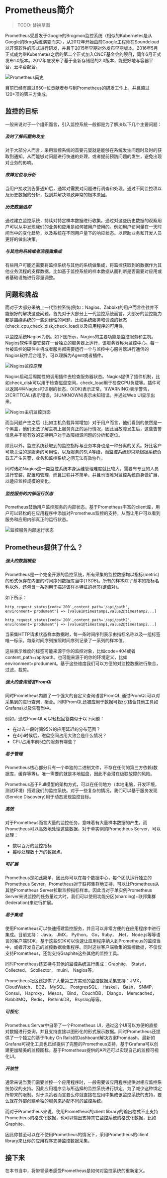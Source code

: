 # Prometheus简介

> TODO: 替换草图

Prometheus受启发于Google的Brogmon监控系统（相似的Kubernetes是从Google的Brog系统演变而来），从2012年开始由前Google工程师在Soundcloud以开源软件的形式进行研发，并且于2015年早期对外发布早期版本。2016年5月正式成为继Kubernetes之后的第二个正式加入CNCF基金会的项目，同年6月正式发布1.0版本。2017年底发布了基于全新存储层的2.0版本，能更好地与容器平台，云平台配合。

![Prometheus简史](http://p2n2em8ut.bkt.clouddn.com/prometheus-release-roadmaps.png)

目前已经有超过650+位贡献者参与到Prometheus的研发工作上，并且超过120+项的第三方集成。

## 监控的目标

一般来说对于一个组织而言，引入监控系统一般都是为了解决以下几个主要问题：

##### 及时了解问题的发生

对于大部分人而言，采用监控系统的首要元婴就是能够在系统发生问题时及时的获取到通知。从而能够对问题进行快速的处理，或者提前预防问题的发生，避免出现对业务的影响。

##### 故障定位与分析

当用户接收到告警通知后，通常对需要对问题进行调查和处理。通过不同监控项以及历史数据的分析，找到并解决导致异常的根本原因。

##### 历史数据追踪

通过建立监控系统，持续对特定样本数据进行收集。通过对这些历史数据的观察用户可以从中发现我们的业务和应用是如何被用户使用的。例如用户访问量在一天时间当中的变化趋势，以及系统在不同用户量下的响应状态。以帮助业务和开发人员更好的做出决策。

##### 与其他的系统或者流程做集成

有些用户可能还需要将监控系统与其他的系统做集成，将监控获取到的数据作为其他业务流程的支撑数据。比如基于监控系统的样本数据从而判断是否需要对应用或者基础设施进行容量调整。

## 问题和挑战

而对于大部分采纳上一代监控系统(例如：Nagios、Zabbix)的用户而言往往并不能很好的解决这些问题。首先对于大部分上一代监控系统而言，大部分的监控能力都是围绕系统的一些边缘性的问题，比如系统服务和资源的状态(check_cpu,check_disk,check_load)以及应用程序的可用性，

以监控系统Nagios为例。如下图所示，Nagios的主要功能是监控服务和主机。Nagios软件需要安装在一台独立的服务器上运行，该服务器称为监控中心。每一台被监控的硬件主机或者服务都需要运行一个与监控中心服务器进行通信的Nagios软件后台程序，可以理解为Agent或者插件。

![Nagios监控原理](http://p2n2em8ut.bkt.clouddn.com/nagios-platform.png)

Nagios启动后周期性的调用插件去检查服务器状态。Nagios提供了插件机制，比如check_disk可以用于检查磁盘空间，check_load用于检查CPU负载等。插件可以返回4种Nagios可识别的状态，0(OK)表示正常，1(WARNING)表示警告，2(CRITTCAL)表示错误，3(UNKNOWN)表示未知错误。并通过Web UI显示出来。

![Nagios主机监控页面](https://www.ibm.com/developerworks/cn/linux/1309_luojun_nagios/image049.jpg)

而当问题产生之后（比如主机负载异常增加）对于用户而言，他们看到的依然是一个黑盒，他们无法了解主机上服务真正的运行情况，因此当故障发生后，这些告警信息并不能有效的支持用户对于故障根源问题的分析和定位。

除此以外，监控系统获取到的监控指标与业务本身也是一种分离的关系。好比客户可能关注的是服务的可用性，以及服务的SLA等级，而监控系统却只能根据系统负载去产生告警，业务和监控系统之间无法有效协作。

同时诸如Nagios这一类监控系统本身运维管理难度就比较大，需要有专业的人员进行安装，配置和管理，而且过程并不简单。并且也很难对监控系统自身做扩展，以适应监控规模的变化。

##### 监控服务的内部运行状态

Pometheus鼓励用户监控服务的内部状态，基于Prometheus丰富的client库，用户可以轻松的在应用程序中添加对Prometheus监控的支持，从而让用户可以看到服务和应用内部真正的运行状态。

![监控服务内部运行状态](http://p2n2em8ut.bkt.clouddn.com/pull%20vspush.png)

## Prometheus提供了什么？

##### 强大的数据模型

Prometheus是一个完全开源的监控系统，所有采集的监控数据均以指标(metric)的形式保存在内置的时间序列数据库当中(TSDB)。所有的样本除了基本的指标名称以外，还包含一系列用于描述该样本特征的标签(键值对)。

如下所示：

```
http_request_status{code='200',content_path='/api/path', environment='produment'} => [value1@timestamp1,value2@timestamp2...]

http_request_status{code='200',content_path='/api/path2', environment='produment'} => [value1@timestamp1,value2@timestamp2...]
```

当采集HTTP请求状态样本数据时，每一条时间序列表示由指标名称以及一组标签唯一标示。每条时间序列按照时间序列记录了一系列的样本值。

这些表示维度的标签可能来源于你的监控对象，比如code=404或者content_path=/api/path。也可能来源于的你的环境定义，比如environment=produment。基于这些维度我们可以方便的对监控数据进行聚合，过滤，裁剪。

##### 强大的查询语言PromQl

同时Prometheus内置了一个强大的自定义查询语言PromQL,通过PromQL可以对采集到的进行查询，聚合。同时PromQL还被应用于数据可视化(结合其他工具如Grafana)以及告警当中。

例如，通过PromQL可以轻松回答类似于以下问题：

* 在过去一段时间95%的应用延迟的分布范围？
* 在4小时候后，磁盘空间占用大致会是什么情况？
* CPU占用率前5位的服务有哪些？

##### 易于管理

Prometheus核心部分只有一个单独的二进制文件，不存在任何的第三方依赖(数据库，缓存等等)。唯一需要的就是本地磁盘，因此不会潜在级联故障的风险。

Prometheus基于Pull模型的架构方式，可以在任何地方（本地电脑，开发环境，测试环境）搭建我们的监控系统。对于一些复杂的情况，我们可以基于服务发现(Service Discovery)用于动态发现监控目标。

##### 高效

对于Prometheus而言大量的监控任务，意味着有大量样本数据的产生。而Prometheus可以高效地处理这些数据，对于单实例的Prometheus Server，可以处理：

* 数以百万的监控指标
* 每秒处理数十万的数据点。

##### 可扩展

Prometheus是如此简单，因此你可以在每个数据中心，每个团队运行独立的Prometheus Sevrer。Prometheus对于联邦集群地支持，可以让Prometheus从其他Prometheus Server拉取监控指标样本。因此当对于单实例Prometheus Server来说监控的任务量过大时，我们可以使用功能分区(sharding)+联邦集群(federation)来进行扩展。

##### 易于集成

使用Prometheus可以快速搭建监控服务，并且可以非常方便的在应用程序中进行集成。目前支持： Java， JMX， Python， Go，Ruby， .Net， Node.js等等语言的客户端SDK，基于这些SDK可以快速让应用程序纳入到Prometheus的监控当中，或者开发自己的监控数据收集程序。同时这些客户端收集的监控数据，不仅仅支持Prometheus，还能支持Graphite这些其他的监控工具。

同时Prometheus还支持与其他的监控系统进行集成：Graphite， Statsd， Collected， Scollector， muini， Nagios等。

Prometheus社区还提供了大量第三方实现的监控数据采集支持：JMX， CloudWatch， EC2， MySQL， PostgresSQL， Haskell， Bash， SNMP， Consul， Haproxy， Mesos， Bind， CouchDB， Diango， Memcached， RabbitMQ， Redis， RethinkDB， Rsyslog等等。

##### 可视化

Prometheus Server中自带了一个Prometheus UI，通过这个UI可以方便的直接对数据进行查询，并且支持直接以图形化的形式展示数据。同时Prometheus还提供了一个独立的基于Ruby On Rails的Dashboard解决方案Promdash。最新的Grafana可视化工具也已经提供了完整的Prometheus支持，基于Grafana可以创建更加精美的监控图标。基于Prometheus提供的API还可以实现自己的监控可视化UI。

##### 开放性

通常来说当我们需要监控一个应用程序时，一般需要该应用程序提供对相应监控系统协议的支持。因此应用程序会与所选择的监控系统进行绑定。为了减少这种绑定所带来的限制。对于决策者而言要么你就直接在应用中集成该监控系统的支持，要么就在外部创建单独的服务来适配不同的监控系统。

而对于Prometheus来说，使用Prometheus的client library的输出格式不止支持Prometheus的格式化数据，也可以输出支持其它监控系统的格式化数据，比如Graphite。

因此你甚至可以在不使用Prometheus的情况下，采用Prometheus的client library来让你的应用程序支持监控数据采集。

## 接下来

在本书当中，将带领读者感受Prometheus是如何对监控系统的重新定义。